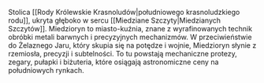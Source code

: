 Stolica [[Rody Królewskie Krasnoludów|południowego krasnoludzkiego rodu]], ukryta głęboko w sercu [[Miedziane Szczyty|Miedzianych Szczytów]]. Miedzioryn to miasto-kuźnia, znane z wyrafinowanych technik obróbki metali barwnych i precyzyjnych mechanizmów. W przeciwieństwie do Żelaznego Jaru, który skupia się na potędze i wojnie, Miedzioryn słynie z rzemiosła, precyzji i subtelności. To tu powstają mechaniczne protezy, zegary, pułapki i biżuteria, które osiągają astronomiczne ceny na południowych rynkach.